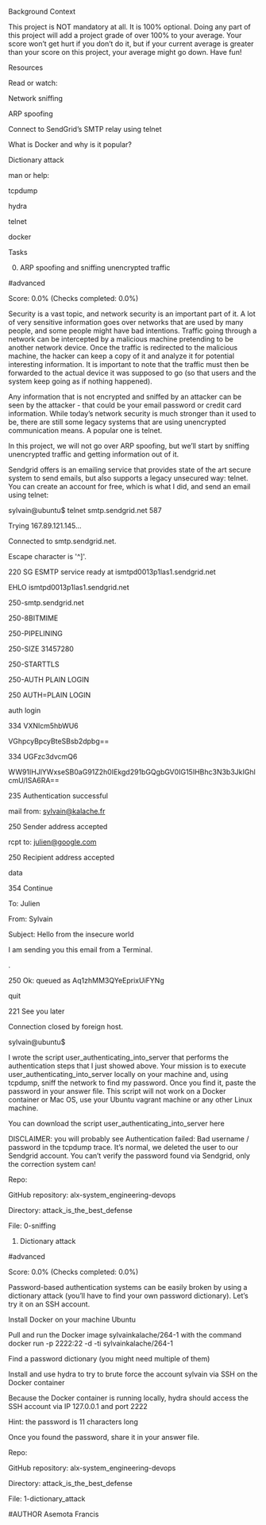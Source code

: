 Background Context

This project is NOT mandatory at all. It is 100% optional. Doing any part of this project will add a project grade of over 100% to your average. Your score won’t get hurt if you don’t do it, but if your current average is greater than your score on this project, your average might go down. Have fun!



Resources

Read or watch:



Network sniffing

ARP spoofing

Connect to SendGrid’s SMTP relay using telnet

What is Docker and why is it popular?

Dictionary attack

man or help:



tcpdump

hydra

telnet

docker

Tasks

0. ARP spoofing and sniffing unencrypted traffic

#advanced

Score: 0.0% (Checks completed: 0.0%)





Security is a vast topic, and network security is an important part of it. A lot of very sensitive information goes over networks that are used by many people, and some people might have bad intentions. Traffic going through a network can be intercepted by a malicious machine pretending to be another network device. Once the traffic is redirected to the malicious machine, the hacker can keep a copy of it and analyze it for potential interesting information. It is important to note that the traffic must then be forwarded to the actual device it was supposed to go (so that users and the system keep going as if nothing happened).



Any information that is not encrypted and sniffed by an attacker can be seen by the attacker - that could be your email password or credit card information. While today’s network security is much stronger than it used to be, there are still some legacy systems that are using unencrypted communication means. A popular one is telnet.



In this project, we will not go over ARP spoofing, but we’ll start by sniffing unencrypted traffic and getting information out of it.



Sendgrid offers is an emailing service that provides state of the art secure system to send emails, but also supports a legacy unsecured way: telnet. You can create an account for free, which is what I did, and send an email using telnet:



sylvain@ubuntu$ telnet smtp.sendgrid.net 587

Trying 167.89.121.145...

Connected to smtp.sendgrid.net.

Escape character is '^]'.

220 SG ESMTP service ready at ismtpd0013p1las1.sendgrid.net

EHLO ismtpd0013p1las1.sendgrid.net

250-smtp.sendgrid.net

250-8BITMIME

250-PIPELINING

250-SIZE 31457280

250-STARTTLS

250-AUTH PLAIN LOGIN

250 AUTH=PLAIN LOGIN

auth login           

334 VXNlcm5hbWU6

VGhpcyBpcyBteSBsb2dpbg==

334 UGFzc3dvcmQ6

WW91IHJlYWxseSB0aG91Z2h0IEkgd291bGQgbGV0IG15IHBhc3N3b3JkIGhlcmU/ISA6RA==

235 Authentication successful

mail from: sylvain@kalache.fr

250 Sender address accepted

rcpt to: julien@google.com

250 Recipient address accepted

data

354 Continue

To: Julien

From: Sylvain

Subject: Hello from the insecure world



I am sending you this email from a Terminal.

.

250 Ok: queued as Aq1zhMM3QYeEprixUiFYNg

quit

221 See you later

Connection closed by foreign host.

sylvain@ubuntu$ 

I wrote the script user_authenticating_into_server that performs the authentication steps that I just showed above. Your mission is to execute user_authenticating_into_server locally on your machine and, using tcpdump, sniff the network to find my password. Once you find it, paste the password in your answer file. This script will not work on a Docker container or Mac OS, use your Ubuntu vagrant machine or any other Linux machine.



You can download the script user_authenticating_into_server here



DISCLAIMER: you will probably see Authentication failed: Bad username / password in the tcpdump trace. It’s normal, we deleted the user to our Sendgrid account. You can’t verify the password found via Sendgrid, only the correction system can!



Repo:



GitHub repository: alx-system_engineering-devops

Directory: attack_is_the_best_defense

File: 0-sniffing

   

1. Dictionary attack

#advanced

Score: 0.0% (Checks completed: 0.0%)

Password-based authentication systems can be easily broken by using a dictionary attack (you’ll have to find your own password dictionary). Let’s try it on an SSH account.



Install Docker on your machine Ubuntu

Pull and run the Docker image sylvainkalache/264-1 with the command docker run -p 2222:22 -d -ti sylvainkalache/264-1

Find a password dictionary (you might need multiple of them)

Install and use hydra to try to brute force the account sylvain via SSH on the Docker container

Because the Docker container is running locally, hydra should access the SSH account via IP 127.0.0.1 and port 2222

Hint: the password is 11 characters long

Once you found the password, share it in your answer file.



Repo:



GitHub repository: alx-system_engineering-devops

Directory: attack_is_the_best_defense

File: 1-dictionary_attack

#AUTHOR
Asemota Francis
